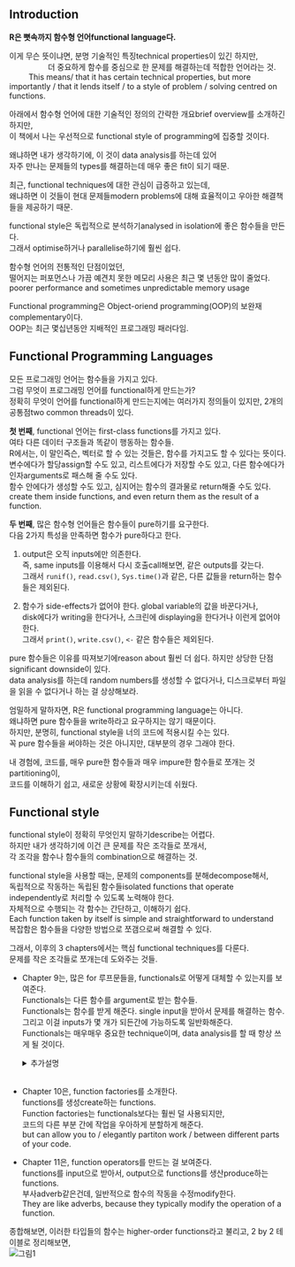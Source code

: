Introduction
------------

<strong>R은 뼛속까지 함수형 언어functional language다.</strong>

이게 무슨 뜻이냐면, 분명 기술적인 특징technical properties이 있긴 하지만, <br />      더 중요하게 함수를 중심으로 한 문제를 해결하는데 적합한 언어라는 것.<br />      This means/ that it has certain technical properties, but more importantly / that it lends itself / to a style of problem / solving centred on functions.

아래에서 함수형 언어에 대한 기술적인 정의의 간략한 개요brief overview를 소개하긴 하지만, <br /> 이 책에서 나는 우선적으로 functional style of programming에 집중할 것이다.

왜냐하면 내가 생각하기에, 이 것이 data analysis를 하는데 있어 <br /> 자주 만나는 문제들의 types를 해결하는데 매우 좋은 fit이 되기 때문.

최근, functional techniques에 대한 관심이 급증하고 있는데, <br /> 왜냐하면 이 것들이 현대 문제들modern problems에 대해 효율적이고 우아한 해결책들을 제공하기 때문.

functional style은 독립적으로 분석하기analysed in isolation에 좋은 함수들을 만든다. <br /> 그래서 optimise하거나 parallelise하기에 훨씬 쉽다.

함수형 언어의 전통적인 단점이었던, <br /> 떨어지는 퍼포먼스나 가끔 예견치 못한 메모리 사용은 최근 몇 년동안 많이 줄었다.<br /> poorer performance and sometimes unpredictable memory usage

Functional programming은 Object-oriend programming(OOP)의 보완재complementary이다.<br /> OOP는 최근 몇십년동안 지배적인 프로그래밍 패러다임.

Functional Programming Languages
--------------------------------

모든 프로그래밍 언어는 함수들을 가지고 있다. <br /> 그럼 무엇이 프로그래밍 언어를 functional하게 만드는가?<br /> 정확히 무엇이 언어를 functional하게 만드는지에는 여러가지 정의들이 있지만, 2개의 공통점two common threads이 있다.

**첫 번째**, functional 언어는 first-class functions를 가지고 있다. <br /> 여타 다른 데이터 구조들과 똑같이 행동하는 함수들.<br /> R에서는, 이 말인즉슨, 벡터로 할 수 있는 것들은, 함수를 가지고도 할 수 있다는 뜻이다.<br /> 변수에다가 할당assign할 수도 있고, 리스트에다가 저장할 수도 있고, 다른 함수에다가 인자arguments로 패스해 줄 수도 있다.<br /> 함수 안에다가 생성할 수도 있고, 심지어는 함수의 결과물로 return해줄 수도 있다. <br /> create them inside functions, and even return them as the result of a function.

**두 번째**, 많은 함수형 언어들은 함수들이 pure하기를 요구한다. <br /> 다음 2가지 특성을 만족하면 함수가 pure하다고 한다.

1.  output은 오직 inputs에만 의존한다. <br /> 즉, same inputs를 이용해서 다시 호출call해보면, 같은 outputs를 갖는다.<br /> 그래서 `runif()`, `read.csv()`, `Sys.time()`과 같은, 다른 값들을 return하는 함수들은 제외된다.

2.  함수가 side-effects가 없어야 한다. global variable의 값을 바꾼다거나, <br /> disk에다가 writing을 한다거나, 스크린에 displaying을 한다거나 이런게 없어야 한다. <br /> 그래서 `print()`, `write.csv()`, `<-` 같은 함수들은 제외된다.

pure 함수들은 이유를 따져보기에reason about 훨씬 더 쉽다. 하지만 상당한 단점significant downside이 있다.<br /> data analysis를 하는데 random numbers를 생성할 수 없다거나, 디스크로부터 파일을 읽을 수 없다거나 하는 걸 상상해보라.

엄밀하게 말하자면, R은 functional programming language는 아니다.<br /> 왜냐하면 pure 함수들을 write하라고 요구하지는 않기 때문이다.<br /> 하지만, 분명히, functional style을 너의 코드에 적용시킬 수는 있다.<br /> 꼭 pure 함수들을 써야하는 것은 아니지만, 대부분의 경우 그래야 한다.

내 경험에, 코드를, 매우 pure한 함수들과 매우 impure한 함수들로 쪼개는 것partitioning이,<br /> 코드를 이해하기 쉽고, 새로운 상황에 확장시키는데 쉬웠다.

Functional style
----------------

functional style이 정확히 무엇인지 말하기describe는 어렵다.<br /> 하지만 내가 생각하기에 이건 큰 문제를 작은 조각들로 쪼개서, <br /> 각 조각을 함수나 함수들의 combination으로 해결하는 것.

functional style을 사용할 때는, 문제의 components를 분해decompose해서,<br /> 독립적으로 작동하는 독립된 함수들isolated functions that operate independently로 처리할 수 있도록 노력해야 한다.<br /> 자체적으로 수행되는 각 함수는 간단하고, 이해하기 쉽다.<br /> Each function taken by itself is simple and straightforward to understand<br /> 복잡함은 함수들을 다양한 방법으로 쪼갬으로써 해결할 수 있다.

그래서, 이후의 3 chapters에서는 핵심 functional techniques를 다룬다.<br /> 문제를 작은 조각들로 쪼개는데 도와주는 것들.

-   Chapter 9는, 많은 for 루프문들을, functionals로 어떻게 대체할 수 있는지를 보여준다.<br /> Functionals는 다른 함수를 argument로 받는 함수들.<br /> Functionals는 함수를 받게 해준다. single input을 받아서 문제를 해결하는 함수.<br /> 그리고 이걸 inputs가 몇 개가 되든간에 가능하도록 일반화해준다.<br /> Functionals는 매우매우 중요한 technique이며, data analysis를 할 때 항상 쓰게 될 것이다.<br /> <details> <summary>추가설명</summary> 지금은 뭔소리인가 하겠지만, 당장 다음 Chapter를 보기만 해도 그리 어려운 말이 아니다.<br /> 그래도 간단한 예를 소개해보자.<br /> 당장 다음 Chapter에 나오는 예를 해보자면, `{r echo=FALSE} library(purrr) triple <- function(x) x * 3 map(1:3, triple)` 원래 우리가 `triple()`이라는 함수를 `triple(1)`, `triple(2)` 이런 식으로 쓰던가, `lapply()`를 이용해서 쓰던가 했는데, <br /> 가장 먼저 배우게 될 functional인 `purrr::map()`을 통해서 inputs의 개수가 몇 개가 되든간에 일반화해서 가능하게 된 것. </details> <br />

-   Chapter 10은, function factories를 소개한다.<br /> functions를 생성create하는 functions. <br /> Function factories는 functionals보다는 훨씬 덜 사용되지만, <br /> 코드의 다른 부분 간에 작업을 우아하게 분할하게 해준다.<br /> but can allow you to / elegantly partiton work / between different parts of your code. <br />

-   Chapter 11은, function operators를 만드는 걸 보여준다.<br /> functions를 input으로 받아서, output으로 functions를 생산produce하는 functions.<br /> 부사adverb같은건데, 일반적으로 함수의 작동을 수정modify한다.<br /> They are like adverbs, because they typically modify the operation of a function.<br />

종합해보면, 이러한 타입들의 함수는 higher-order functions라고 불리고, 2 by 2 테이블로 정리해보면,<br /> ![그림1](https://d33wubrfki0l68.cloudfront.net/1dff819e743f280bbab1c55f8f063e60b6a0d2fb/2269e/diagrams/fp.png)
